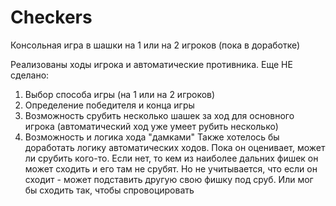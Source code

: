 # Checkers
Консольная игра в шашки на 1 или на 2 игроков (пока в доработке)

Реализованы ходы игрока и автоматические противника. Еще НЕ сделано:
1) Выбор способа игры (на 1 или на 2 игроков)
2) Определение победителя и конца игры
3) Возможность срубить несколько шашек за ход для основного игрока (автоматический ход уже умеет рубить несколько)
4) Возможность и логика хода "дамками"
Также хотелось бы доработать логику автоматических ходов. Пока он оценивает, может ли срубить кого-то. Если нет, то кем из наиболее дальних фишек он может сходить и его там не срубят. Но не учитывается, что если он сходит - может подставить другую свою фишку под сруб. Или мог бы сходить так, чтобы спровоцировать
